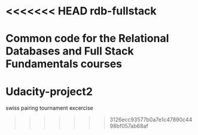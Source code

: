 <<<<<<< HEAD
rdb-fullstack
=============

Common code for the Relational Databases and Full Stack Fundamentals courses
=======
# Udacity-project2
swiss pairing tournament excercise
>>>>>>> 3126ecc93577b0a7e1c47890c4498bf057ab68af
